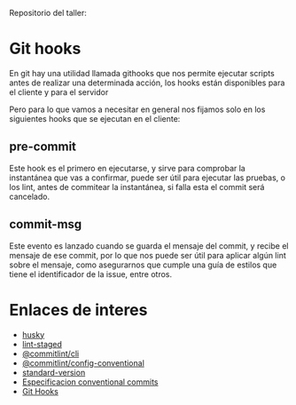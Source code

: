 Repositorio del taller:

# Git hooks

En git hay una utilidad llamada githooks que nos permite ejecutar scripts antes de realizar una determinada acción, los hooks están disponibles para el cliente y para el servidor

Pero para lo que vamos a necesitar en general nos fijamos solo en los siguientes hooks que se ejecutan en el cliente:

## pre-commit
Este hook es el primero en ejecutarse, y sirve para comprobar la instantánea que vas a confirmar, puede ser útil para ejecutar las pruebas, o los lint, antes de commitear la instantánea, si falla esta el commit será cancelado.

## commit-msg
Este evento es lanzado cuando se guarda el mensaje del commit, y recibe el mensaje de ese commit, por lo que nos puede ser útil para aplicar algún lint sobre el mensaje, como asegurarnos que cumple una guía de estilos que tiene el identificador de la issue, entre otros.

# Enlaces de interes

* [husky](https://www.npmjs.com/package/husky)
* [lint-staged](https://www.npmjs.com/package/lint-staged)
* [@commitlint/cli](https://www.npmjs.com/package/@commitlint/cli)
* [@commitlint/config-conventional](https://www.npmjs.com/package/@commitlint/config-conventional)
* [standard-version](https://www.npmjs.com/package/standard-version)
* [Especificacion conventional commits](https://www.conventionalcommits.org/en/v1.0.0/)
* [Git Hooks](https://git-scm.com/book/es/v2/Personalizaci%C3%B3n-de-Git-Puntos-de-enganche-en-Git)